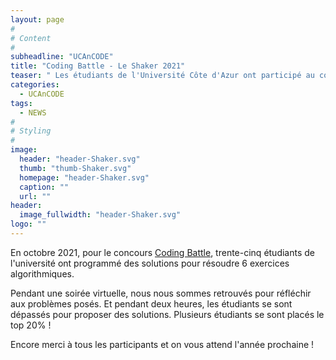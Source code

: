 ```yaml
---
layout: page
#
# Content
#
subheadline: "UCAnCODE"
title: "Coding Battle - Le Shaker 2021"
teaser: " Les étudiants de l'Université Côte d'Azur ont participé au concours de programmation organisé par INSAlgo et le Liris."
categories:
  - UCAnCODE
tags:
  - NEWS
#
# Styling
#
image:
  header: "header-Shaker.svg"
  thumb: "thumb-Shaker.svg"
  homepage: "header-Shaker.svg"
  caption: ""
  url: ""
header:
  image_fullwidth: "header-Shaker.svg"
logo: ""
---
```


En octobre 2021, pour le concours [Coding Battle](https://le-shaker.com/lacodingbattle/), trente-cinq étudiants de l'université ont programmé des solutions pour résoudre 6 exercices algorithmiques.

Pendant une soirée virtuelle, nous nous sommes retrouvés pour réfléchir aux problèmes posés. Et pendant deux heures, les étudiants se sont dépassés pour proposer des solutions.
Plusieurs étudiants se sont placés le top 20% !

Encore merci à tous les participants et on vous attend l'année prochaine !
